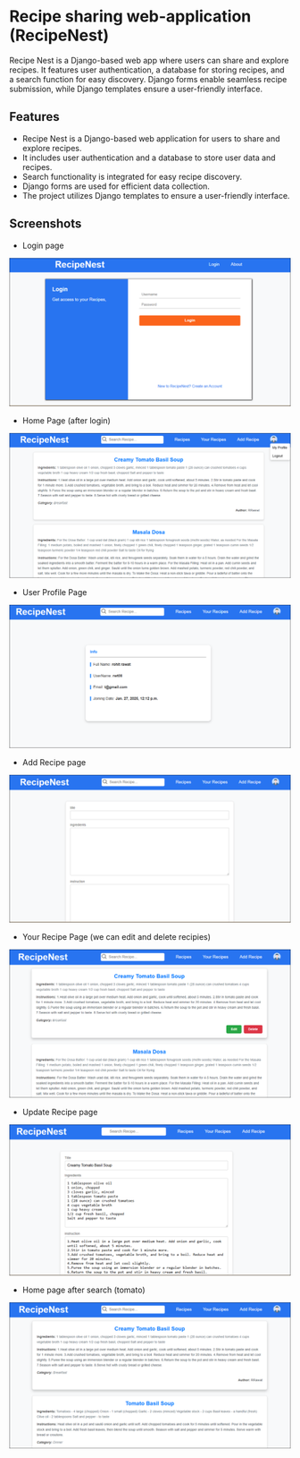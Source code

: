 #  Recipe sharing web-application (RecipeNest)

Recipe Nest is a Django-based web app where users can share and explore recipes. It features user authentication, a database for storing recipes, and a search function for easy discovery. Django forms enable seamless recipe submission, while Django templates ensure a user-friendly interface.

## Features
- Recipe Nest is a Django-based web application for users to share and explore recipes.
- It includes user authentication and a database to store user data and recipes.
- Search functionality is integrated for easy recipe discovery.
- Django forms are used for efficient data collection.
- The project utilizes Django templates to ensure a user-friendly interface.

## Screenshots

- Login page

![App Screenshot](https://github.com/RohitRawat-08/RecipeNest/blob/master/RecipeSharing/static/ss/rn1.PNG)

- Home Page (after login)
  
![App Screenshot](https://github.com/RohitRawat-08/RecipeNest/blob/master/RecipeSharing/static/ss/rn2.PNG)

- User Profile Page
  
![App Screenshot](https://github.com/RohitRawat-08/RecipeNest/blob/master/RecipeSharing/static/ss/rn3.PNG)

- Add Recipe page
  
![App Screenshot](https://github.com/RohitRawat-08/RecipeNest/blob/master/RecipeSharing/static/ss/rn4.PNG)

- Your Recipe Page (we can edit and delete recipies)
  
![App Screenshot](https://github.com/RohitRawat-08/RecipeNest/blob/master/RecipeSharing/static/ss/rn5.PNG)

- Update Recipe page
  
![App Screenshot](https://github.com/RohitRawat-08/RecipeNest/blob/master/RecipeSharing/static/ss/rn6.PNG)

- Home page after search (tomato)
  
![App Screenshot](https://github.com/RohitRawat-08/RecipeNest/blob/master/RecipeSharing/static/ss/rn7.PNG)
